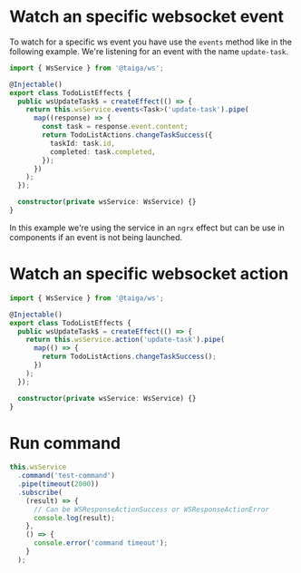 # Watch an specific websocket event

To watch for a specific ws event you have use the `events` method like in the following example. We're listening for an event with the name `update-task`.

```ts
import { WsService } from '@taiga/ws';

@Injectable()
export class TodoListEffects {
  public wsUpdateTask$ = createEffect(() => {
    return this.wsService.events<Task>('update-task').pipe(
      map((response) => {
        const task = response.event.content;
        return TodoListActions.changeTaskSuccess({
          taskId: task.id,
          completed: task.completed,
        });
      })
    );
  });

  constructor(private wsService: WsService) {}
}
```

In this example we're using the service in an `ngrx` effect but can be use in components if an event is not being launched.

# Watch an specific websocket action

```ts
import { WsService } from '@taiga/ws';

@Injectable()
export class TodoListEffects {
  public wsUpdateTask$ = createEffect(() => {
    return this.wsService.action('update-task').pipe(
      map(() => {
        return TodoListActions.changeTaskSuccess();
      })
    );
  });

  constructor(private wsService: WsService) {}
}
```

# Run command

```ts
this.wsService
  .command('test-command')
  .pipe(timeout(2000))
  .subscribe(
    (result) => {
      // Can be WSResponseActionSuccess or WSResponseActionError
      console.log(result);
    },
    () => {
      console.error('command timeout');
    }
  );
```
